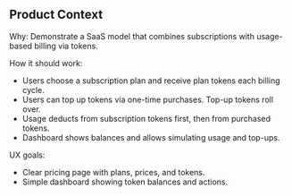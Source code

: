 ## Product Context

Why: Demonstrate a SaaS model that combines subscriptions with usage-based billing via tokens.

How it should work:
- Users choose a subscription plan and receive plan tokens each billing cycle.
- Users can top up tokens via one-time purchases. Top-up tokens roll over.
- Usage deducts from subscription tokens first, then from purchased tokens.
- Dashboard shows balances and allows simulating usage and top-ups.

UX goals:
- Clear pricing page with plans, prices, and tokens.
- Simple dashboard showing token balances and actions.


